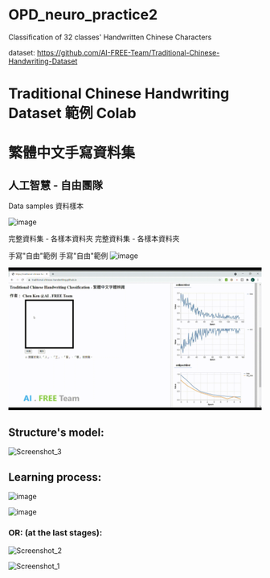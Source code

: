 # OPD_neuro_practice2
Classification of 32 classes'  Handwritten Chinese Characters

dataset: https://github.com/AI-FREE-Team/Traditional-Chinese-Handwriting-Dataset

# Traditional Chinese Handwriting Dataset 範例 Colab
# 繁體中文手寫資料集
## 人工智慧 - 自由團隊


Data samples 資料樣本

![image](https://user-images.githubusercontent.com/53607329/142299053-ef2aa335-eff0-4664-a9e5-f28cacfbaf4c.png)

完整資料集 - 各樣本資料夾 完整資料集 - 各樣本資料夾

手寫"自由"範例 手寫"自由"範例
![image](https://user-images.githubusercontent.com/53607329/142299072-5bde75e1-f1bb-4f5b-b5c5-3200fb7ffa91.png)

![image](https://raw.githubusercontent.com/chenkenanalytic/img/master/tchc-ke/繁體中文手寫辨識_智.gif)


## Structure's model:

![Screenshot_3](https://user-images.githubusercontent.com/53607329/142299403-3f08e571-f532-4a85-baf6-cf6e0fa7b703.png)


## Learning process:

![image](https://user-images.githubusercontent.com/53607329/142299321-33caf78d-f990-4a6d-9a8d-933de1e79bf7.png)


![image](https://user-images.githubusercontent.com/53607329/142299257-c94ad037-5107-4832-94fd-6db319f49d15.png)

### OR: (at the last stages):

![Screenshot_2](https://user-images.githubusercontent.com/53607329/142299364-57a28318-ec32-48ec-bd01-8299a8ab64e5.png)

![Screenshot_1](https://user-images.githubusercontent.com/53607329/142299357-912aba25-92b3-4890-ba1f-1706273e3f1a.png)
